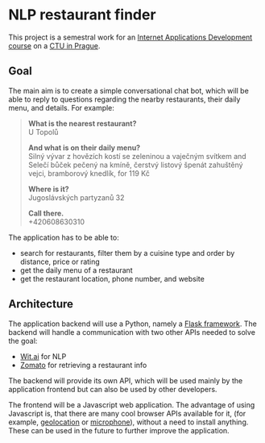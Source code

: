 # NLP restaurant finder

This project is a semestral work for an [Internet Applications Development course](https://sites.google.com/a/via.felk.cvut.cz/via/) on a [CTU in Prague](https://www.cvut.cz/en).


## Goal

The main aim is to create a simple conversational chat bot, which will be able to reply to questions regarding the nearby restaurants, their daily menu, and details. For example:

> **What is the nearest restaurant?**  
> U Topolů
>
> **And what is on their daily menu?**  
> Silný vývar z hovězích kostí se zeleninou a vaječným svítkem and Selečí bůček pečený na kmíně, čerstvý listový špenát zahuštěný vejci, bramborový knedlík, for 119 Kč
>
> **Where is it?**  
> Jugoslávských partyzanů 32
>
> **Call there.**  
> +420608630310

The application has to be able to:

- search for restaurants, filter them by a cuisine type and order by distance, price or rating
- get the daily menu of a restaurant
- get the restaurant location, phone number, and website


## Architecture

The application backend will use a Python, namely a [Flask framework](http://flask.pocoo.org/). The backend will handle a communication with two other APIs needed to solve the goal:

- [Wit.ai](https://wit.ai) for NLP
- [Zomato](https://developers.zomato.com/api) for retrieving a restaurant info

The backend will provide its own API, which will be used mainly by the application frontend but can also be used by other developers.

The frontend will be a Javascript web application. The advantage of using Javascript is, that there are many cool browser APIs available for it, (for example, [geolocation](https://developer.mozilla.org/en-US/docs/Web/API/Geolocation) or [microphone](https://developer.mozilla.org/en-US/docs/Web/API/MediaDevices/getUserMedia)), without a need to install anything. These can be used in the future to further improve the application.
